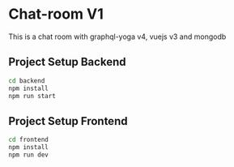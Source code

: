 # Chat-room V1

This is a chat room with graphql-yoga v4, vuejs v3 and mongodb

## Project Setup Backend

```sh
cd backend
npm install
npm run start
```

## Project Setup Frontend

```sh
cd frontend
npm install
npm run dev
```
